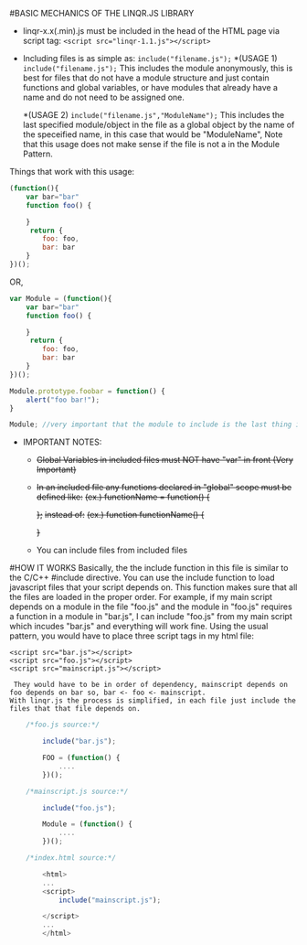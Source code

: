 #BASIC MECHANICS OF THE LINQR.JS LIBRARY
- linqr-x.x(.min).js must be included in the head of the HTML page via script tag:
`<script src="linqr-1.1.js"></script>`

- Including files is as simple as:
`include("filename.js");`
  *(USAGE 1) `include("filename.js");`
        This includes the module anonymously, this is best for files that do not have a module structure and just contain functions and global variables, or have modules that already have a name and do not need to be assigned one.

  *(USAGE 2) `include("filename.js","ModuleName");`
   This includes the last specified module/object in the file as a global object by the name of the speceified name, in this case that would be "ModuleName", Note that this usage does not make sense if the file is not a in the Module Pattern.

Things that work with this usage:
```javascript
(function(){
    var bar="bar"
    function foo() {

    }
     return {
        foo: foo,
        bar: bar
    }
})();
```
OR,
```javascript
var Module = (function(){
    var bar="bar"
    function foo() {

    }
     return {
        foo: foo,
        bar: bar
    }
})();

Module.prototype.foobar = function() {
    alert("foo bar!");
}

Module; //very important that the module to include is the last thing in the file
```
- IMPORTANT NOTES:
    - ~~Global Variables in included files must NOT have "var" in front (Very Important)~~
    - ~~In an included file any functions declared in "global" scope must be defined like:~~
        ~~(ex.) functionName = function() {~~

        ~~};~~
    ~~instead of:~~
        ~~(ex.) function functionName() {~~

        ~~}~~
    - You can include files from included files

#HOW IT WORKS
    Basically, the the include function in this file is similar to the C/C++ #include directive. You can use the include function to load javascript files that your script depends on. This function makes sure that all the files are loaded in the proper order. For example, if my main script depends on a module in the file "foo.js" and the module in "foo.js" requires a function in a module in "bar.js", I can include "foo.js" from my main script which incudes "bar.js" and everything will work fine.
    Using the usual pattern, you would have to place three script tags in my html file:
```
<script src="bar.js"></script>
<script src="foo.js"></script>
<script src="mainscript.js"></script>
```
     They would have to be in order of dependency, mainscript depends on foo depends on bar so, bar <- foo <- mainscript.
    With linqr.js the process is simplified, in each file just include the files that that file depends on.

```javascript
    /*foo.js source:*/

        include("bar.js");

        FOO = (function() {
            ....
        })();
```
```javascript
    /*mainscript.js source:*/

        include("foo.js");

        Module = (function() {
            ....
        })();
```
```javascript
    /*index.html source:*/

        <html>
        ...
        <script>
            include("mainscript.js");

        </script>
        ...
        </html>
```


